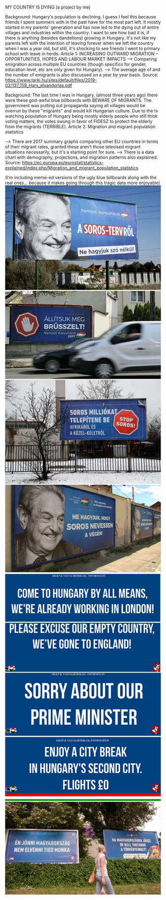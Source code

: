 MY COUNTRY IS DYING (a project by me)

Background: Hungary's population is declining. I guess I feel this because friends I spent summers with in the past have for the most part left. It mostly started in my parents' generation and has now led to the dying out of entire villages and industries within the country. I want to see how bad it is, if there is anything (besides dandelions) growing in Hungary. It's not like my parents left with the intention of leaving forever when we left the country when I was a year old, but still, it's shocking to see friends I went to primary school with leave in herds.
Article 1: INCREASING OUTWARD MIGRATION – OPPORTUNITIES, HOPES AND LABOUR MARKET IMPACTS
 --> Comparing emigration across multiple EU countries (though specifics for gender, education level, etc are only given for Hungary).
 --> The average age of and the number of emigrants is also discussed on a year by year basis.
Source: https://www.tarki.hu/sites/default/files/2019-02/137_159_Hars_elvandorlas.pdf

Background: The last time I was in Hungary, (almost three years ago) there were these god-awful blue billboards with BEWARE OF MIGRANTS. The government was putting out propaganda saying all villages would be overrun by these "migrants" and would kill Hungarian culture. Due to the tv watching population of Hungary being mostly elderly people who still think voting matters, the votes swung in favor of FIDESZ to protect the elderly from the migrants (TERRIBLE).
Article 2: Migration and migrant population statistics

 --> There are 2017 summary graphs comparing other EU countries in terms of their migrant rates, granted these aren't those televised migrant situations necessarily, but it's a starting point for sure.
--> There is a data chart with demography, projections, and migration patterns also explained.
Source: https://ec.europa.eu/eurostat/statistics-explained/index.php/Migration_and_migrant_population_statistics

(I'm including meme-ed versions of the ugly blue billboards along with the real ones... because it makes going through this tragic data more enjoyable)
![image](https://github.com/esztvi/my-cdv-fall19/blob/master/my-work/week-6/img_readme/000_TI6V1.jpg)
![image](https://github.com/esztvi/my-cdv-fall19/blob/master/my-work/week-6/img_readme/7nBktkqTURBXy9hYTI4NmZkZDAyYjgzNGRiNDA3N2YzNTY5ODFhYTJmNC5qcGVnkpUDAM0Bps0O580IYZMFzQMgzQHC.jpg)
![image](https://github.com/esztvi/my-cdv-fall19/blob/master/my-work/week-6/img_readme/r.jpg)
![image](https://github.com/esztvi/my-cdv-fall19/blob/master/my-work/week-6/img_readme/soros-plakat.jpg)
![image](https://github.com/esztvi/my-cdv-fall19/blob/master/my-work/week-6/img_readme/Screen%20Shot%202019-10-15%20at%208.54.20%20PM.png)
![image](https://github.com/esztvi/my-cdv-fall19/blob/master/my-work/week-6/img_readme/Screen%20Shot%202019-10-15%20at%208.54.29%20PM.png)
![image](https://github.com/esztvi/my-cdv-fall19/blob/master/my-work/week-6/img_readme/Screen%20Shot%202019-10-15%20at%208.54.51%20PM.png)
![image](https://github.com/esztvi/my-cdv-fall19/blob/master/my-work/week-6/img_readme/nepszava_9.jpg)
